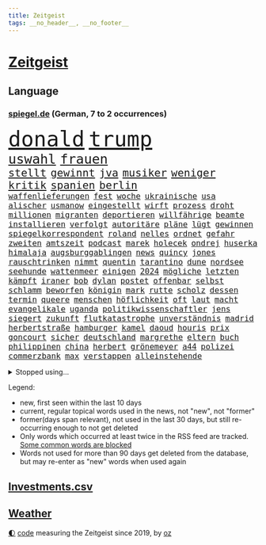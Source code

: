 ```yaml
---
title: Zeitgeist
tags: __no_header__, __no_footer__
---
```


# [Zeitgeist](https://oliz.io/zeitgeist/)

## Language

<h3><a href="https://www.spiegel.de" target="_blank">spiegel.de</a> (German, 7 to 2 occurrences)</h3>
<p style="font-family:monospace">
<span style="font-size:32pt"><a href="news_links.html#donald" class="current">donald</a></span>
<span style="font-size:32pt"><a href="news_links.html#trump" class="current">trump</a></span>
<br>
<span style="font-size:20pt"><a href="news_links.html#uswahl" class="current">uswahl</a></span>
<span style="font-size:20pt"><a href="news_links.html#frauen" class="current">frauen</a></span>
<br>
<span style="font-size:16pt"><a href="news_links.html#stellt" class="current">stellt</a></span>
<span style="font-size:16pt"><a href="news_links.html#gewinnt" class="current">gewinnt</a></span>
<span style="font-size:16pt"><a href="news_links.html#jva" class="current">jva</a></span>
<span style="font-size:16pt"><a href="news_links.html#musiker" class="current">musiker</a></span>
<span style="font-size:16pt"><a href="news_links.html#weniger" class="current">weniger</a></span>
<span style="font-size:16pt"><a href="news_links.html#kritik" class="current">kritik</a></span>
<span style="font-size:16pt"><a href="news_links.html#spanien" class="current">spanien</a></span>
<span style="font-size:16pt"><a href="news_links.html#berlin" class="current">berlin</a></span>
<br>
<span style="font-size:12pt"><a href="news_links.html#waffenlieferungen" class="current">waffenlieferungen</a></span>
<span style="font-size:12pt"><a href="news_links.html#fest" class="current">fest</a></span>
<span style="font-size:12pt"><a href="news_links.html#woche" class="current">woche</a></span>
<span style="font-size:12pt"><a href="news_links.html#ukrainische" class="current">ukrainische</a></span>
<span style="font-size:12pt"><a href="news_links.html#usa" class="current">usa</a></span>
<span style="font-size:12pt"><a href="news_links.html#alischer" class="new">alischer</a></span>
<span style="font-size:12pt"><a href="news_links.html#usmanow" class="new">usmanow</a></span>
<span style="font-size:12pt"><a href="news_links.html#eingestellt" class="current">eingestellt</a></span>
<span style="font-size:12pt"><a href="news_links.html#wirft" class="current">wirft</a></span>
<span style="font-size:12pt"><a href="news_links.html#prozess" class="current">prozess</a></span>
<span style="font-size:12pt"><a href="news_links.html#droht" class="current">droht</a></span>
<span style="font-size:12pt"><a href="news_links.html#millionen" class="current">millionen</a></span>
<span style="font-size:12pt"><a href="news_links.html#migranten" class="current">migranten</a></span>
<span style="font-size:12pt"><a href="news_links.html#deportieren" class="current">deportieren</a></span>
<span style="font-size:12pt"><a href="news_links.html#willfährige" class="new">willfährige</a></span>
<span style="font-size:12pt"><a href="news_links.html#beamte" class="current">beamte</a></span>
<span style="font-size:12pt"><a href="news_links.html#installieren" class="new">installieren</a></span>
<span style="font-size:12pt"><a href="news_links.html#verfolgt" class="current">verfolgt</a></span>
<span style="font-size:12pt"><a href="news_links.html#autoritäre" class="current">autoritäre</a></span>
<span style="font-size:12pt"><a href="news_links.html#pläne" class="current">pläne</a></span>
<span style="font-size:12pt"><a href="news_links.html#lügt" class="current">lügt</a></span>
<span style="font-size:12pt"><a href="news_links.html#gewinnen" class="current">gewinnen</a></span>
<span style="font-size:12pt"><a href="news_links.html#spiegelkorrespondent" class="current">spiegelkorrespondent</a></span>
<span style="font-size:12pt"><a href="news_links.html#roland" class="current">roland</a></span>
<span style="font-size:12pt"><a href="news_links.html#nelles" class="current">nelles</a></span>
<span style="font-size:12pt"><a href="news_links.html#ordnet" class="current">ordnet</a></span>
<span style="font-size:12pt"><a href="news_links.html#gefahr" class="current">gefahr</a></span>
<span style="font-size:12pt"><a href="news_links.html#zweiten" class="current">zweiten</a></span>
<span style="font-size:12pt"><a href="news_links.html#amtszeit" class="current">amtszeit</a></span>
<span style="font-size:12pt"><a href="news_links.html#podcast" class="current">podcast</a></span>
<span style="font-size:12pt"><a href="news_links.html#marek" class="new">marek</a></span>
<span style="font-size:12pt"><a href="news_links.html#holecek" class="new">holecek</a></span>
<span style="font-size:12pt"><a href="news_links.html#ondrej" class="new">ondrej</a></span>
<span style="font-size:12pt"><a href="news_links.html#huserka" class="new">huserka</a></span>
<span style="font-size:12pt"><a href="news_links.html#himalaja" class="current">himalaja</a></span>
<span style="font-size:12pt"><a href="news_links.html#augsburggablingen" class="new">augsburggablingen</a></span>
<span style="font-size:12pt"><a href="news_links.html#news" class="current">news</a></span>
<span style="font-size:12pt"><a href="news_links.html#quincy" class="new">quincy</a></span>
<span style="font-size:12pt"><a href="news_links.html#jones" class="current">jones</a></span>
<span style="font-size:12pt"><a href="news_links.html#rauschtrinken" class="new">rauschtrinken</a></span>
<span style="font-size:12pt"><a href="news_links.html#nimmt" class="current">nimmt</a></span>
<span style="font-size:12pt"><a href="news_links.html#quentin" class="current">quentin</a></span>
<span style="font-size:12pt"><a href="news_links.html#tarantino" class="current">tarantino</a></span>
<span style="font-size:12pt"><a href="news_links.html#dune" class="new">dune</a></span>
<span style="font-size:12pt"><a href="news_links.html#nordsee" class="current">nordsee</a></span>
<span style="font-size:12pt"><a href="news_links.html#seehunde" class="new">seehunde</a></span>
<span style="font-size:12pt"><a href="news_links.html#wattenmeer" class="current">wattenmeer</a></span>
<span style="font-size:12pt"><a href="news_links.html#einigen" class="current">einigen</a></span>
<span style="font-size:12pt"><a href="news_links.html#2024" class="current">2024</a></span>
<span style="font-size:12pt"><a href="news_links.html#mögliche" class="current">mögliche</a></span>
<span style="font-size:12pt"><a href="news_links.html#letzten" class="current">letzten</a></span>
<span style="font-size:12pt"><a href="news_links.html#kämpft" class="current">kämpft</a></span>
<span style="font-size:12pt"><a href="news_links.html#iraner" class="current">iraner</a></span>
<span style="font-size:12pt"><a href="news_links.html#bob" class="current">bob</a></span>
<span style="font-size:12pt"><a href="news_links.html#dylan" class="new">dylan</a></span>
<span style="font-size:12pt"><a href="news_links.html#postet" class="new">postet</a></span>
<span style="font-size:12pt"><a href="news_links.html#offenbar" class="current">offenbar</a></span>
<span style="font-size:12pt"><a href="news_links.html#selbst" class="current">selbst</a></span>
<span style="font-size:12pt"><a href="news_links.html#schlamm" class="current">schlamm</a></span>
<span style="font-size:12pt"><a href="news_links.html#beworfen" class="current">beworfen</a></span>
<span style="font-size:12pt"><a href="news_links.html#königin" class="current">königin</a></span>
<span style="font-size:12pt"><a href="news_links.html#mark" class="current">mark</a></span>
<span style="font-size:12pt"><a href="news_links.html#rutte" class="current">rutte</a></span>
<span style="font-size:12pt"><a href="news_links.html#scholz" class="current">scholz</a></span>
<span style="font-size:12pt"><a href="news_links.html#dessen" class="current">dessen</a></span>
<span style="font-size:12pt"><a href="news_links.html#termin" class="current">termin</a></span>
<span style="font-size:12pt"><a href="news_links.html#queere" class="current">queere</a></span>
<span style="font-size:12pt"><a href="news_links.html#menschen" class="current">menschen</a></span>
<span style="font-size:12pt"><a href="news_links.html#höflichkeit" class="new">höflichkeit</a></span>
<span style="font-size:12pt"><a href="news_links.html#oft" class="current">oft</a></span>
<span style="font-size:12pt"><a href="news_links.html#laut" class="current">laut</a></span>
<span style="font-size:12pt"><a href="news_links.html#macht" class="current">macht</a></span>
<span style="font-size:12pt"><a href="news_links.html#evangelikale" class="new">evangelikale</a></span>
<span style="font-size:12pt"><a href="news_links.html#uganda" class="current">uganda</a></span>
<span style="font-size:12pt"><a href="news_links.html#politikwissenschaftler" class="current">politikwissenschaftler</a></span>
<span style="font-size:12pt"><a href="news_links.html#jens" class="current">jens</a></span>
<span style="font-size:12pt"><a href="news_links.html#siegert" class="new">siegert</a></span>
<span style="font-size:12pt"><a href="news_links.html#zukunft" class="current">zukunft</a></span>
<span style="font-size:12pt"><a href="news_links.html#flutkatastrophe" class="current">flutkatastrophe</a></span>
<span style="font-size:12pt"><a href="news_links.html#unverständnis" class="new">unverständnis</a></span>
<span style="font-size:12pt"><a href="news_links.html#madrid" class="current">madrid</a></span>
<span style="font-size:12pt"><a href="news_links.html#herbertstraße" class="new">herbertstraße</a></span>
<span style="font-size:12pt"><a href="news_links.html#hamburger" class="current">hamburger</a></span>
<span style="font-size:12pt"><a href="news_links.html#kamel" class="new">kamel</a></span>
<span style="font-size:12pt"><a href="news_links.html#daoud" class="new">daoud</a></span>
<span style="font-size:12pt"><a href="news_links.html#houris" class="new">houris</a></span>
<span style="font-size:12pt"><a href="news_links.html#prix" class="current">prix</a></span>
<span style="font-size:12pt"><a href="news_links.html#goncourt" class="new">goncourt</a></span>
<span style="font-size:12pt"><a href="news_links.html#sicher" class="current">sicher</a></span>
<span style="font-size:12pt"><a href="news_links.html#deutschland" class="current">deutschland</a></span>
<span style="font-size:12pt"><a href="news_links.html#margrethe" class="new">margrethe</a></span>
<span style="font-size:12pt"><a href="news_links.html#eltern" class="current">eltern</a></span>
<span style="font-size:12pt"><a href="news_links.html#buch" class="current">buch</a></span>
<span style="font-size:12pt"><a href="news_links.html#philippinen" class="current">philippinen</a></span>
<span style="font-size:12pt"><a href="news_links.html#china" class="current">china</a></span>
<span style="font-size:12pt"><a href="news_links.html#herbert" class="current">herbert</a></span>
<span style="font-size:12pt"><a href="news_links.html#grönemeyer" class="current">grönemeyer</a></span>
<span style="font-size:12pt"><a href="news_links.html#a44" class="new">a44</a></span>
<span style="font-size:12pt"><a href="news_links.html#polizei" class="current">polizei</a></span>
<span style="font-size:12pt"><a href="news_links.html#commerzbank" class="current">commerzbank</a></span>
<span style="font-size:12pt"><a href="news_links.html#max" class="current">max</a></span>
<span style="font-size:12pt"><a href="news_links.html#verstappen" class="current">verstappen</a></span>
<span style="font-size:12pt"><a href="news_links.html#alleinstehende" class="new">alleinstehende</a></span>
</p>
<details>
<summary>Stopped using...</summary>
<p class="former" style="font-size:12pt">
tobt(1474) also(1473) prüfung(1473) taten(1473) weitgehend(1473) and(1472) aufgerufen(1472) erneute(1472) flüge(1472) guter(1472) coronakrise(1471) steigende(1471) erlassen(1470) großteil(1470) kohle(1470) private(1470) rheinlandpfalz(1470) mailand(1469) stattfinden(1469) strand(1469) erzielt(1468) höher(1468) lehrer(1468) rand(1468) unmut(1468) wirkte(1468) golf(1467) hintergrund(1467) schien(1467) verhindert(1467) arsenal(1466) bauen(1466) eingereicht(1466) gerettet(1466) gesamte(1466) äußerungen(1466) 33(1465) diskussion(1465) dritte(1465) gegangen(1465) livestream(1465) manuel(1465) maßnahme(1465) reduziert(1465) runde(1465) still(1465) 2021(1464) außer(1464) debatten(1464) hertha(1464) 32(1463) abgehört(1463) lebte(1463) premiere(1463) beginnen(1462) bezahlt(1462) einzug(1462) endete(1462) hölle(1462) illegalen(1462) kreis(1462) san(1461) tausenden(1461) torhüter(1461) verkaufen(1461) 50000(1460) entsetzen(1460) trennung(1460) länge(1459) längere(1459) treten(1459) belgien(1458) distanz(1458) sports(1458) triumph(1458) auftrag(1457) großbritanniens(1457) see(1457) sinnvoll(1457) störung(1457) bestimmten(1455) enge(1454) langfristig(1454) mieten(1454) norwegen(1454) vorgaben(1454) gestürzt(1453) tiefen(1453) olympische(1452) wende(1452) umgeht(1448) landet(1446) wem(1444) favorit(1443) konsum(1443) münster(1443) hängen(1438) stürzen(1437) informiert(1436) schock(1436) wachsen(1436) zeigten(1436) profis(1434) einkommen(1432) verdoppelt(1421) flug(1416) herausforderungen(1416) schadensersatz(1406) hitler(1401) wetterdienst(1379) niederländer(1367) strecken(1304) übrig(1286) finanziert(1266) zerstörte(1213) kilogramm(1194) verurteilung(1184) befürwortet(1164) kameras(1158) jahrzehnt(1157) realität(1148) king(1144) hoffenheim(1142) gehälter(1135) gesetzentwurf(1124) straftaten(1116) schulden(1111) ruhestand(1105) hendrik(1091) ampelparteien(1084) akw(1059) kiews(1056) ärztin(1048) einziger(1043) hinzu(1010) ring(1007) flughäfen(982) versagen(972) terror(961) gelöst(956) unmittelbar(951) messerattacke(932) spart(928) königsklasse(925) erlauben(917) großmutter(912) unterliegt(894) unterlag(893) weltverband(885) suchte(882) sinne(877) galten(862) geste(842) stören(832) wissenschaft(830) zuhause(823) aufmerksam(797) begrenzen(793) talkshow(778) eingreifen(777) entstehen(771) feierten(769) auseinander(768) vaters(759) fliegt(754) angreifen(753) sauber(747) aktivist(734) pakete(733) carter(731) herrschen(731) uskonzern(710) staates(703) jüdische(696) singt(696) airbus(690) anscheinend(690) auflaufen(680) familiennewsletter(680) muster(679) hinnehmen(676) traut(667) dritter(666) day(658) aggressiv(657) nannte(657) kongo(656) zehnte(652) zwingt(643) geldgeber(640) initiative(640) 2007(610) 51(609) uefa(608) statistischen(586) fließen(584) geschehen(582) handelte(582) denkmal(578) betrunkener(567) radsport(566) arten(563) fußballverband(557) drama(556) italiener(553) gemälde(552) getrieben(541) usamerikanische(540) schief(526) seltsame(522) landtagswahlen(521) umstieg(515) mohammed(507) einbestellt(505) website(502) errichtet(489) fußballem(480) selben(480) weisen(476) flieger(473) eauto(461) mutmaßliches(460) stockt(459) palästinensische(457) wmtitel(450) häfen(449) juristin(444) immobilienmarkt(443) netanyahus(441) torwart(441) wegovy(441) anlage(431) prägen(429) anzeige(426) flüsse(422) knie(422) alaska(421) verfolgung(419) 42(418) bein(418) rekonstruktion(418) american(417) leinwand(417) wohnviertel(416) umgehend(414) roter(413) 24jährige(412) schwachen(411) gewechselt(410) heutigen(410) vorzugehen(409) harald(408) weitet(404) rotes(401) update(397) 76(396) gearbeitet(393) berüchtigte(392) isst(392) abgeschossen(389) ständige(387) entertainment(386) emily(385) horst(385) verfolgte(385) zusammengestoßen(381) 85(378) bahnsteig(378) vierjährige(378) bulls(376) kritischen(374) asylverfahren(370) wiedervereinigung(366) angegangen(365) betonte(363) terrororganisation(362) angeschlagen(359) emotionaler(358) 1990(357) flugverkehr(355) nouripour(354) omid(354) mentale(350) schlaf(348) dokument(347) finanzministerium(345) signalisiert(338) südchinesisches(337) kanzlerkandidat(335) habecks(331) vollständige(331) ließe(325) junis(319) golden(317) taugt(316) oscarpreisträgerin(313) indischen(312) zurückgekehrt(312) erinnerung(307) hits(304) unwahrscheinlich(304) billie(302) ostdeutsche(302) bahnen(301) entzogen(301) aktivistinnen(299) catherine(299) inspirieren(299) to(298) grande(297) übernommen(295) spdabgeordnete(294) bunker(290) abermals(288) rutscht(287) ordentlich(285) taipeh(284) schritten(276) zählte(273) sony(271) boykottiert(270) 2006(268) haag(268) anwesend(266) girls(264) nachholbedarf(264) ausgang(262) anmelden(261) behindert(259) gefühle(258) allgegenwärtig(256) stellvertreter(255) populisten(251) präsidentschaftskandidat(250) fahndet(248) australier(247) klettern(242) glimpflich(239) realistische(237) regionalzug(237) pferde(235) verlorene(235) cyrus(233) miley(233) north(233) maximilian(232) sitze(232) urteilte(232) agenda(231) spitzen(231) bildschirm(230) sechste(230) datenschützer(229) mitspieler(229) potter(229) stewart(229) 1982(227) erhältlich(227) sabine(227) rheinmetall(226) dominiert(224) restaurant(224) usvizepräsidentin(224) operationen(222) berühmtes(220) scheidung(220) durchhalten(219) unschuld(214) tvduell(213) flugabwehrsysteme(212) taxis(212) douglas(211) halbzeit(211) pogačar(211) tadej(211) kriegsführung(210) geringer(209) laufende(209) schmerzensgeld(209) bundesstaaten(208) ersatz(207) kümmerte(206) matchwinner(206) vorsitzender(206) space(205) afdabgeordneter(204) ausbremsen(204) leo(204) dominierte(203) hetzt(203) lieder(202) royals(201) messen(199) titanic(199) arbeitszeiten(198) augenhöhe(198) faktencheck(198) getreten(198) elektrische(196) gartenkolumne(196) prahlt(196) therapie(196) wurm(196) chronik(195) objekt(195) bombardierte(194) milliardäre(194) drosten(193) rüstungskonzern(193) denkbar(192) ioc(192) bürgerkrieg(191) 44(189) blue(188) fahrrad(188) heimatland(188) vorfahren(188) zivilgesellschaft(188) netzwerke(187) prägt(187) instanz(184) hunderttausenden(181) neugebauer(181) angelegte(180) diplomatischen(180) dolly(180) parton(180) sticht(180) zelte(179) boston(178) gucken(178) spioniert(178) bruno(177) bruch(174) chrupalla(173) krah(173) nachspiel(173) tino(173) verlaufen(173) vorstellung(173) nehammer(172) caitlin(171) gekippt(171) orthodoxe(171) parteispitze(171) steinzeit(171) strafstoß(171) weltgrößten(171) polarisierung(170) laufender(169) övp(169) abgeschaltet(168) angeschlagenen(168) rechtsstreit(168) eurozone(167) jubelten(167) begrenzten(166) schlägen(166) systematisch(166) capri(165) kürzer(164) beantworten(163) dänische(163) indiana(163) wahlrecht(163) verleumdung(162) amtsgericht(160) schwamm(160) 21jährige(159) anreise(159) blutigen(159) enkel(159) kadyrow(158) ramsan(158) 46(157) beachtliche(157) hervorgebracht(157) problematisch(157) raumschiff(157) schwerwiegende(156) brötchen(155) europäisches(155) unbekanntes(155) südamerika(154) taktik(154) ultrarechte(154) weltberühmte(154) geist(152) vergnügen(151) france(150) propalästinensischer(150) überschwemmte(150) besitzt(149) blunt(149) rindern(149) juan(148) mitstreiter(148) psychischer(148) schuldspruch(148) schulhof(147) vorgeschichte(147) safe(146) jeweils(145) kleinstadt(145) stehe(145) entwirft(144) kfrage(144) exmanager(142) pochen(142) grünenvorsitzende(139) streitthema(139) wahlplakat(139) besucherin(138) neunzigerjahre(138) führer(137) tante(137) texaner(137) 23jähriger(136) laufbahn(136) ältesten(136) mali(134) suchten(134) spreche(133) halyna(132) hutchins(132) ausgebuht(131) ceos(131) motivierte(131) verwüstet(131) pausiert(130) are(129) athlet(129) brown(129) heimgesucht(128) schenker(128) milliardenschäden(127) durchschnittlich(126) ohr(126) ägyptischen(126) /(125) datenanalyse(125) h5n1(125) hakenkreuz(124) rückblick(123) undenkbar(123) 650(122) parteizentrale(121) stationen(121) hagelte(120) mitleid(120) spuckt(120) lösungen(119) auswärtsspiel(118) coco(118) dingen(118) schulweg(118) falschem(117) üblichen(117) badischen(116) grüner(116) knieverletzung(115) mob(115) tiefpunkt(115) ursprünglich(115) bände(114) fachkräften(114) performance(114) situationen(114) unterlagen(114) städtetrip(113) tödliches(113) wärmewende(113) einfachere(112) eustrafzölle(112) fußballtransfers(112) kalt(112) rechtspopulistische(112) stream(112) verbundenheit(112) beschleunigt(111) versichert(111) windböe(111) zaun(111) bundesamts(110) sang(110) ariana(109) d(108) saubere(108) hauptverdächtiger(107) gerichtet(106) praktisch(106) zehnkämpfer(106) quadrat(105) lebten(104) verfassungswidrig(104) fasst(103) funktionen(103) gegenzug(103) hisbollahmiliz(103) matthäus(103) vordergrund(103) direktmandat(102) fieber(102) galaxie(102) geltenden(102) medikament(102) fördergeldaffäre(101) gefürchtet(101) kirmes(101) oberfläche(101) weltpremiere(101) fitnessstudio(100) internetstar(100) just(100) wahrscheinlicher(100) blutige(99) zivilbevölkerung(99) flughafens(98) hochwasserkatastrophe(98) küren(98) treffe(98) gelaunt(97) masoud(97) pezeshkian(97) stünden(97) wanderung(97) exnationalspieler(96) angehalten(95) dates(95) eingebüßt(95) engere(95) reste(95) ungewöhnliches(95) viereinhalb(95) turnen(94) üppigen(94) chronologie(93) demiral(93) erledigt(93) massen(93) merih(93) out(93) reisenden(93) wolfsgruß(93) behauptungen(92) dänen(92) gesundes(92) kohlekraftwerk(92) zweijähriger(92) atlantik(91) datenschützern(91) eigentliche(91) erpressung(91) gauland(91) gelbes(91) gewütet(91) katzen(91) probe(91) sicherheitsmitarbeiter(91) niedrigere(90) akt(89) außenposten(89) bertelsmann(89) fiasko(89) geheuer(89) großauftrag(89) magazins(89) relevanz(89) steuert(89) zusammenhängen(89) überfiel(89) 49jährige(87) außenpolitiker(87) bahnübergang(87) rust(87) verbrennern(87) verräter(87) zwölfjährige(87) america(86) parteivorstand(86) abnehmspritzen(85) handgelenk(85) höchstleistungen(85) moderat(85) spurlos(85) tatwaffe(85) ungleichen(85) alltagsrassismus(84) führungswechsel(84) legitim(84) schnitzel(84) beigesetzt(83) kühen(83) vogelgrippevirus(83) deckeln(82) ermordete(82) gleichgültigkeit(82) sportgerichtshof(82) usküste(82) diskurs(81) fanliebling(81) tätig(81) unbeschrankten(81) abgenommen(80) brigitte(80) elkw(80) freundschaften(80) moreno(80) rechtsextrem(80) schmuggeln(80) verglich(80) 1971(79) aussichtslos(79) durststrecke(79) gastronomen(79) gemäßigt(79) sortiert(79) tvbilder(79) werksleiter(79) archäologin(78) bandkollege(78) halbzeitshow(78) identifikation(78) interpretiert(78) kanzlerkandidatin(78) kochinstitut(78) 140(77) 340(77) covorsitzenden(77) gesprächs(77) hingelegt(77) sextherapeutin(77) sprachrohr(77) westheimer(77) auslöst(76) einstigen(76) zukommen(76) berufsalltag(75) pflegen(75) rechnungshofs(75) vorfahr(75) body(74) metin(74) tatmotiv(74) vorstellt(74) beschützt(73) junior(73) neuköllns(73) pakistans(73) schau(73) schuldfrage(73) statistisches(73) verfassungsgerichtshof(73) autobombe(72) beispiellos(72) emailadresse(72) heldin(72) jahresgehalt(72) namhafte(72) perücke(72) scharfzüngige(72) spendengelder(72) trübt(72) reformierte(71) sozialistische(71) zuneigung(71) zwiespalt(71) bundesgericht(70) erleiden(70) geschwächt(70) racing(70) debütalbum(69) reinhold(69) steuerbetrug(69) uspräsidentin(69) annulliert(68) bodyshaming(68) eigenschaften(68) gepflogenheiten(68) präsidentschaftskandidatin(68) rechner(68) träumte(68) usautor(68) vorstände(68) abfuhr(67) akzente(67) austragungsort(67) brandanschläge(67) kindergruppe(67) schwinden(67) status(67) ächzt(67) aktionäre(66) gelohnt(66) marianne(66) monatelangen(66) olympiasieg(66) wettkämpfe(66) aids(65) computerbrille(65) eskalationsstufe(65) besteigen(64) spiegeldatenanalyse(64) vollzieht(64) hisbollahziele(63) klischees(63) lautet(63) neffe(63) wegweisende(63) frontmann(62) gegenschlägen(62) seattle(62) abstürzen(61) charts(61) gelber(61) kinofilm(61) kulturhistorische(61) läden(61) selbstständig(61) wahlbetrug(61) militärpräsenz(60) palästinensischer(60) querdenker(60) schlammlawinen(60) sexistisch(60) trümmerfeld(60) umgebauten(60) usamerikanern(60) weltrekorde(60) anführers(59) beschmieren(59) dhl(59) halbzeitpause(59) hussein(59) versenkt(59) verursachen(59) ermöglicht(58) israelirankonflikt(58) kz(58) palliativpflege(58) schwarzenegger(58) taiwanstraße(58) außereheliche(57) szenario(57) vizepräsidentschaftskandidaten(57) wurf(57) zeitungsbericht(57) bränden(56) hergestellt(56) uboot(56) außerirdische(55) charisma(55) connecticut(55) dreikampf(55) geübt(55) hisbollahführer(55) nüsse(55) unangenehmen(55) begibt(54) borg(54) flüchtet(54) folterstaat(54) fotograf(54) norddeutschen(54) ozempic(54) abbau(53) bilderbücher(53) gange(53) kokainfunde(53) risse(53) strafverfolgung(53) bäder(52) cbs(52) eindeutige(52) erstattet(52) fußballweltverband(52) gewaltwelle(52) heißesten(52) schiitische(52) drohten(51) fassade(51) fifapräsident(51) gianni(51) infantino(51) ramelow(51) tatortstar(51) uspräsidentschaftswahlkampf(51) vergewaltigungsvorwürfen(51) werbespot(51) zugespielt(51) bekanntgegeben(50) export(50) geruchssinn(50) graffiti(50) profiteure(50) romantik(50) cdufraktion(49) entziehen(49) fernsteuern(49) institutionen(49) notenbank(49) scheidenden(49) 89(48) ausgibt(48) betriebsratsvorsitzende(48) eumitgliedstaaten(48) irreguläre(48) komitees(48) rate(48) rose(48) daniela(47) finanzwelt(47) globaler(47) rauchwolken(47) rückführungen(47) scarboroughriff(47) schwankungen(47) wohngeld(47) ziviler(47) 47000(46) abschuss(46) schmeißen(46) selbstbewussten(46) vertriebenen(46) anschlags(45) coronapolitik(45) finanzexperten(45) ngos(45) expartner(44) gewisse(44) kraftwerk(44) rechtsradikaler(44) ungewissen(44) verunstaltet(44) bundestagswahlkampf(43) medikamenten(43) neuheiten(43) softwareupdate(43) apfelbaum(42) aufgewertet(42) notstand(42) spieltag(42) zweites(42) 30000(41) erreger(41) fahrerinnen(41) hastig(41) himmelskörpers(41) kairo(41) nbalegende(41) repressionen(41) ubahn(41) weltberühmten(41) überwachen(41) anhaltend(40) berry(40) katastrophen(40) krankenkasse(40) landwirtschaftsminister(40) palermo(40) player(40) evg(39) geht’s(39) hailie(39) inneren(39) wiesn(39) zurücknehmen(39) buchenwald(38) doping(38) jannik(38) podcasts(38) sinner(38) tempolimit(38) ulreich(38) wäsche(38) agrarminister(37) dopingsperre(37) ersann(37) gratulieren(37) hinschaut(37) lenkt(37) nelly(37) neustadt(37) stammtischparolen(37) vušković(37) dfbkader(36) fpöchef(36) pferderennen(36) quadrats(35) bisweilen(34) kollabiert(34) trost(34) ukrainenews(34) befugnisse(33) begleichen(33) bespielt(33) finder(33) kabel(33) leitzins(33) missgeschick(33) solinger(33) abgeschnitten(32) carearbeit(32) cas(32) gunst(32) militäreinsatz(32) möbel(32) sox(32) vorstands(32) floh(31) macklemore(31) auslandsreise(30) beerdigung(30) garagentor(30) jugendtrainer(30) schwachstelle(30) storm(30) vorstellbar(30) werksschließungen(30) elversberg(29) koalieren(29) logisch(29) nasser(29) uss(29) wiederholung(29) zweistellig(29) andrzej(28) brandattacke(28) duda(28) ehrenamt(28) erotische(28) essverhalten(28) goldmedaillen(28) kontern(28) alleine(27) brantner(27) exprofis(27) geliebten(27) manchem(27) parlamentarische(27) priester(27) radius(27) wesentlich(27) antisemitisch(26) euagrarpolitik(26) hanau(26) infiziert(26) konzertkarten(26) sozialpädagogin(26) xsperre(26) zielt(26) anton(25) asyldebatte(25) ausschalten(25) border(25) fatman(25) gießkanne(25) hofreiter(25) karina(25) schwerverletzten(25) scoop(25) übergibt(25) anwendungen(24) barnier(24) dauerten(24) geboten(24) horrenden(24) mobiltelefon(24) pc(24) philippinische(24) tauchten(24) akzeptiert(23) autoherstellers(23) cavallo(23) cern(23) ea(23) laurent(23) na(23) picasso(23) tatorts(23) vwbetriebsratschefin(23) übergossen(23) aston(22) coronazeit(22) hinkt(22) klimawandelleugner(22) musikvideo(22) pelztiere(22) rockstar(22) strukturen(22) ufer(22) zusammenpasst(22) ökologische(22) ansatz(21) carolabrücke(21) ehre(21) isaac(21) pädagogische(21) richters(21) voigt(21) vorbeifahren(21) aggressor(20) brennbarer(20) brüdern(20) dsv(20) räumte(20) schaltete(20) sensationelle(20) stürze(20) erholung(19) fußballwm(19) genitalverstümmelung(19) investment(19) janis(19) joplin(19) kriselt(19) radiosender(19) reale(19) vergewaltigen(19) briefwahl(18) direktorin(18) offenheit(18) silke(18) feuergefahr(17) kommandeure(17) minderheit(17) zerbröselt(17) 41jähriger(16) abzuwehren(16) befrieden(16) beschleunigte(16) chipfabriken(16) furtwängler(16) militärgericht(16) rauchfrei(16) unogeneralversammlung(16) wohngebäude(16) dokumentierte(15) testweise(15) anzulocken(14) durchquert(14) geliebt(14) strafbefehl(14) wette(14) 43jährige(13) beweismittel(13) chialo(13) denke(13) gegensätze(13) gerede(13) kritikern(13) osteuropa(13) volksfest(13) volkswagens(13) country(12) ehrgeiz(12) erzbischof(12) plaudert(12) söhne(12) tanzt(12) tauchboot(12) verwandten(12) crumbach(11) detonationen(11) feuerwehreinsatz(11) hisbollahchef(11) pornografie(11) sportdirektor(11) wuppertal(11) zeitgeist(11)
</p>
</details>
<p>Legend:
<ul>
<li><span class="new">new</span>, first seen within the last 10 days</li>
<li><span class="current">current</span>, regular topical words used in the news, not "new", not "former"</li>
<li><span class="former">former(days span relevant)</span>, not used in the last 30 days, but still re-occurring enough to not get deleted</li>
<li>Only words which occurred at least twice in the RSS feed are tracked. <a href="language/filters.py">Some common words are blocked</a></li>
<li>Words not used for more than 90 days get deleted from the database, but may re-enter as "new" words when used again</li>
</ul>
</p>

## [Investments](investments.html)[.csv](investments.csv)

## [Weather](weather.html)

<footer>
<a href="javascript:toggleTheme()" class="nav">🌓</a>
<a href="https://github.com/ooz/zeitgeist">code</a> measuring the Zeitgeist since 2019, by <a href="https://oliz.io">oz</a>
</footer>
